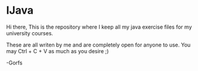 # IJava

Hi there,
This is the repository where I keep all my java exercise files for my university courses.

These are all writen by me and are completely open for anyone to use. You may Ctrl + C + V as much as you desire ;)

-Gorfs
 
